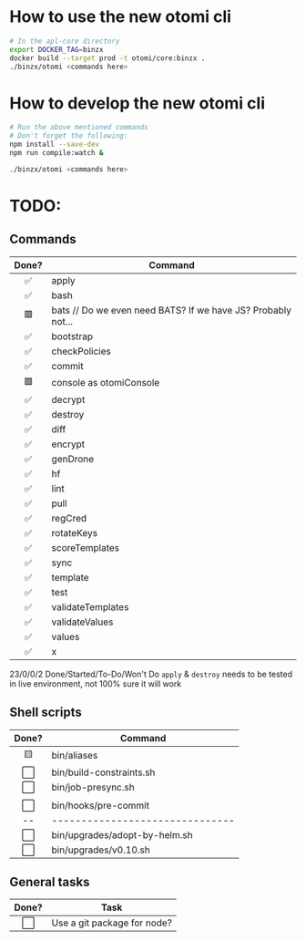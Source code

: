# How to use the new otomi cli

```sh
# In the apl-core directory
export DOCKER_TAG=binzx
docker build --target prod -t otomi/core:binzx .
./binzx/otomi <commands here>
```

# How to develop the new otomi cli

```sh
# Run the above mentioned commands
# Don't forget the following:
npm install --save-dev
npm run compile:watch &

./binzx/otomi <commands here>
```

# TODO:

## Commands

| Done? | Command                                                      |
| :---: | ------------------------------------------------------------ |
|  ✅   | apply                                                        |
|  ✅   | bash                                                         |
|  🟥   | bats // Do we even need BATS? If we have JS? Probably not... |
|  ✅   | bootstrap                                                    |
|  ✅   | checkPolicies                                                |
|  ✅   | commit                                                       |
|  🟥   | console as otomiConsole                                      |
|  ✅   | decrypt                                                      |
|  ✅   | destroy                                                      |
|  ✅   | diff                                                         |
|  ✅   | encrypt                                                      |
|  ✅   | genDrone                                                     |
|  ✅   | hf                                                           |
|  ✅   | lint                                                         |
|  ✅   | pull                                                         |
|  ✅   | regCred                                                      |
|  ✅   | rotateKeys                                                   |
|  ✅   | scoreTemplates                                               |
|  ✅   | sync                                                         |
|  ✅   | template                                                     |
|  ✅   | test                                                         |
|  ✅   | validateTemplates                                            |
|  ✅   | validateValues                                               |
|  ✅   | values                                                       |
|  ✅   | x                                                            |

23/0/0/2 Done/Started/To-Do/Won't Do
`apply` & `destroy` needs to be tested in live environment, not 100% sure it will work

## Shell scripts

| Done? | Command                         |
| :---: | ------------------------------- |
|  🟨   | bin/aliases                     |
|  ⬜   | bin/build-constraints.sh        |
|  ⬜   | bin/job-presync.sh              |
|       |                                 |
|  ⬜   | bin/hooks/pre-commit            |
|  --   | ------------------------------- |
|  ⬜   | bin/upgrades/adopt-by-helm.sh   |
|  ⬜   | bin/upgrades/v0.10.sh           |

## General tasks

| Done? | Task                        |
| :---: | --------------------------- |
|  ⬜   | Use a git package for node? |
